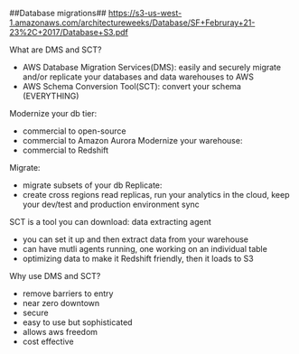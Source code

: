 ##Database migrations##
https://s3-us-west-1.amazonaws.com/architectureweeks/Database/SF+Februray+21-23%2C+2017/Database+S3.pdf

What are DMS and SCT?
  - AWS Database Migration Services(DMS): easily and securely migrate and/or replicate your databases and data warehouses to AWS
  - AWS Schema Conversion Tool(SCT): convert your schema (EVERYTHING)

Modernize your db tier:
  - commercial to open-source
  - commercial to Amazon Aurora
Modernize your warehouse:
  - commercial to Redshift

Migrate:
  - migrate subsets of your db
Replicate:
  - create cross regions read replicas, run your analytics in the cloud, keep your dev/test and production environment sync

SCT is a tool you can download: data extracting agent
  - you can set it up and then extract data from your warehouse
  - can have mutli agents running, one working on an individual table
  - optimizing data to make it Redshift friendly, then it loads to S3

Why use DMS and SCT?
  - remove barriers to entry
  - near zero downtown
  - secure
  - easy to use but sophisticated
  - allows aws freedom
  - cost effective


